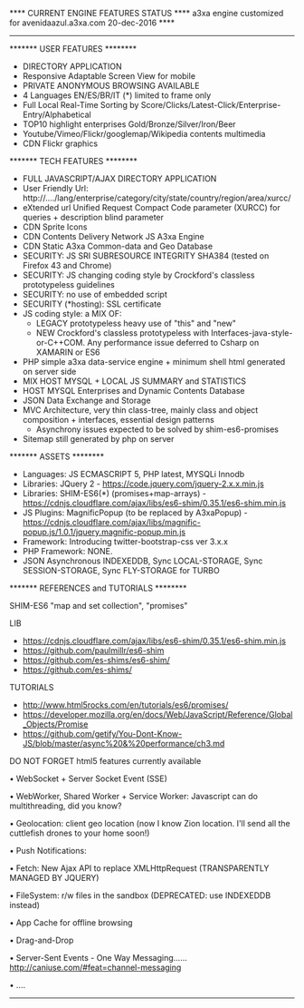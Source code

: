**** CURRENT ENGINE FEATURES STATUS ****
a3xa engine customized for avenidaazul.a3xa.com 
20-dec-2016 **** 
______________________________________________




******* USER FEATURES ********

* DIRECTORY APPLICATION
* Responsive Adaptable Screen View for mobile
* PRIVATE ANONYMOUS BROWSING AVAILABLE 
* 4 Languages EN/ES/BR/IT (\*) limited to frame only
* Full Local Real-Time Sorting by Score/Clicks/Latest-Click/Enterprise-Entry/Alphabetical
* TOP10 highlight enterprises Gold/Bronze/Silver/Iron/Beer
* Youtube/Vimeo/Flickr/googlemap/Wikipedia contents multimedia
* CDN Flickr graphics





******* TECH FEATURES ********

* FULL JAVASCRIPT/AJAX DIRECTORY APPLICATION
* User Friendly Url:   http://..../lang/enterprise/category/city/state/country/region/area/xurcc/
* eXtended url Unified Request Compact Code parameter (XURCC) for queries + description blind parameter
* CDN Sprite Icons
* CDN Contents Delivery Network JS A3xa Engine
* CDN Static A3xa Common-data and Geo Database
* SECURITY: JS SRI SUBRESOURCE INTEGRITY  SHA384 (tested on Firefox 43 and Chrome)
* SECURITY: JS changing coding style by Crockford's classless prototypeless guidelines
* SECURITY: no use of embedded script
* SECURITY (*hosting): SSL certificate
* JS coding style: a MIX OF:
    * LEGACY prototypeless heavy use of "this" and "new"
    * NEW Crockford's classless prototypeless with Interfaces-java-style-or-C++COM. 
          Any performance issue deferred to Csharp on XAMARIN or ES6
* PHP simple a3xa data-service engine + minimum shell html generated on server side
* MIX HOST MYSQL + LOCAL JS SUMMARY and STATISTICS
* HOST MYSQL Enterprises and Dynamic Contents Database
* JSON Data Exchange and Storage
* MVC Architecture, very thin class-tree, mainly class and object composition + interfaces, essential design patterns
   * Asynchrony issues expected to be solved by shim-es6-promises
* Sitemap still generated by php on server




******* ASSETS ********

* Languages: JS ECMASCRIPT 5, PHP latest, MYSQLi Innodb
* Libraries: JQuery 2 - https://code.jquery.com/jquery-2.x.x.min.js
* Libraries: SHIM-ES6(\*) (promises+map-arrays) - https://cdnjs.cloudflare.com/ajax/libs/es6-shim/0.35.1/es6-shim.min.js
* JS Plugins: MagnificPopup (to be replaced by A3xaPopup) - https://cdnjs.cloudflare.com/ajax/libs/magnific-popup.js/1.0.1/jquery.magnific-popup.min.js
* Framework: Introducing twitter-bootstrap-css ver 3.x.x
* PHP Framework: NONE.
* JSON Asynchronous INDEXEDDB, Sync LOCAL-STORAGE, Sync SESSION-STORAGE, Sync FLY-STORAGE  for TURBO 


******* REFERENCES and TUTORIALS ********


SHIM-ES6
"map and set collection", "promises"

LIB
* https://cdnjs.cloudflare.com/ajax/libs/es6-shim/0.35.1/es6-shim.min.js
* https://github.com/paulmillr/es6-shim
* https://github.com/es-shims/es6-shim/
* https://github.com/es-shims/

TUTORIALS
* http://www.html5rocks.com/en/tutorials/es6/promises/
* https://developer.mozilla.org/en/docs/Web/JavaScript/Reference/Global_Objects/Promise
* https://github.com/getify/You-Dont-Know-JS/blob/master/async%20&%20performance/ch3.md

DO NOT FORGET html5 features currently available

• WebSocket + Server Socket Event (SSE)

• WebWorker, Shared Worker + Service Worker: Javascript can do multithreading, did you know?

• Geolocation: client geo location (now I know Zion location. I'll send all the cuttlefish drones to your home soon!)

• Push Notifications:

• Fetch: New Ajax API to replace XMLHttpRequest (TRANSPARENTLY MANAGED BY JQUERY)

• FileSystem: r/w files in the sandbox (DEPRECATED: use INDEXEDDB instead)

• App Cache for offline browsing

• Drag-and-Drop

• Server-Sent Events - One Way Messaging...... http://caniuse.com/#feat=channel-messaging

• ....



******* ******* ******* ******* ******* ******* *******





